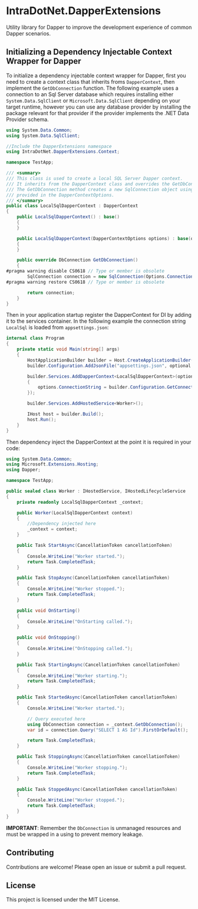 # IntraDotNet.DapperExtensions
Utility library for Dapper to improve the development experience of common Dapper scenarios.

## Initializing a Dependency Injectable Context Wrapper for Dapper
To initialize a dependency injectable context wrapper for Dapper, first you need to create a context class that inherits froms `DapperContext`, then implement the `GetDbConnection` function.
The following example uses a connection to an Sql Server database which requires installing either `System.Data.SqlClient` or `Microsoft.Data.SqlClient` depending on your target runtime, however you can use any database provider by installing the package relevant for that provider if the provider implements the .NET Data Provider schema. 

```csharp
using System.Data.Common;
using System.Data.SqlClient;

//Include the DapperExtensions namespace
using IntraDotNet.DapperExtensions.Context;

namespace TestApp;

/// <summary>
/// This class is used to create a local SQL Server Dapper context.
/// It inherits from the DapperContext class and overrides the GetDbConnection method.
/// The GetDbConnection method creates a new SqlConnection object using the connection string
/// provided in the DapperContextOptions.
/// </summary>
public class LocalSqlDapperContext : DapperContext
{
    public LocalSqlDapperContext() : base()
    {
    }

    public LocalSqlDapperContext(DapperContextOptions options) : base(options)
    {
    }

    public override DbConnection GetDbConnection()
    {
#pragma warning disable CS0618 // Type or member is obsolete
        SqlConnection connection = new SqlConnection(Options.ConnectionString);
#pragma warning restore CS0618 // Type or member is obsolete

        return connection;
    }
}
```

Then in your application startup register the DapperContext for DI by adding it to the services container. In the following example the connection string `LocalSql` is loaded from `appsettings.json`:

```csharp
internal class Program
{
    private static void Main(string[] args)
    {
        HostApplicationBuilder builder = Host.CreateApplicationBuilder(args);
        builder.Configuration.AddJsonFile("appsettings.json", optional: false, reloadOnChange: true);

        builder.Services.AddDapperContext<LocalSqlDapperContext>(options =>
        {
            options.ConnectionString = builder.Configuration.GetConnectionString("LocalSql");
        });

        builder.Services.AddHostedService<Worker>();

        IHost host = builder.Build();
        host.Run();
    }
}
```

Then dependency inject the DapperContext at the point it is required in your code:

```csharp
using System.Data.Common;
using Microsoft.Extensions.Hosting;
using Dapper;

namespace TestApp;

public sealed class Worker : IHostedService, IHostedLifecycleService
{
    private readonly LocalSqlDapperContext _context;

    public Worker(LocalSqlDapperContext context)
    {
        //Dependency injected here
        _context = context;
    }

    public Task StartAsync(CancellationToken cancellationToken)
    {
        Console.WriteLine("Worker started.");
        return Task.CompletedTask;
    }

    public Task StopAsync(CancellationToken cancellationToken)
    {
        Console.WriteLine("Worker stopped.");
        return Task.CompletedTask;
    }

    public void OnStarting()
    {
        Console.WriteLine("OnStarting called.");
    }

    public void OnStopping()
    {
        Console.WriteLine("OnStopping called.");
    }

    public Task StartingAsync(CancellationToken cancellationToken)
    {
        Console.WriteLine("Worker starting.");
        return Task.CompletedTask;
    }

    public Task StartedAsync(CancellationToken cancellationToken)
    {
        Console.WriteLine("Worker started.");

        // Query executed here
        using DbConnection connection = _context.GetDbConnection();
        var id = connection.Query("SELECT 1 AS Id").FirstOrDefault();

        return Task.CompletedTask;
    }

    public Task StoppingAsync(CancellationToken cancellationToken)
    {
        Console.WriteLine("Worker stopping.");
        return Task.CompletedTask;
    }

    public Task StoppedAsync(CancellationToken cancellationToken)
    {
        Console.WriteLine("Worker stopped.");
        return Task.CompletedTask;
    }
}
```

**IMPORTANT**: Remember the `DbConnection` is unmanaged resources and must be wrapped in a using to prevent memory leakage.

## Contributing

Contributions are welcome! Please open an issue or submit a pull request.

## License

This project is licensed under the MIT License.